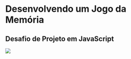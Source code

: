 # Desenvolvendo um Jogo da Memória

## Desafio de Projeto em JavaScript



![](https://i.imgur.com/dsvpQbz.png)
